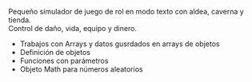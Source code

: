 Pequeño simulador de juego de rol en modo texto con aldea, caverna y tienda.<br>
Control de daño, vida, equipo y dinero.

* Trabajos con Arrays y datos gusrdados en arrays de objetos
* Definición de objetos
* Funciones con parámetros
* Objeto Math para números aleatorios
